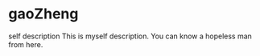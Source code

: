 gaoZheng
========

self description
This is myself description. You can know a hopeless man from here. 
